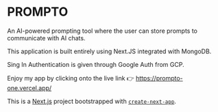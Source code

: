 # PROMPTO

An AI-powered prompting tool where the user can store prompts to communicate with AI chats.

This application is built entirely using Next.JS integrated with MongoDB.

Sing In Authentication is given through Google Auth from GCP.

Enjoy my app by clicking onto the live link 👉 https://prompto-one.vercel.app/




This is a [Next.js](https://nextjs.org/) project bootstrapped with [`create-next-app`](https://github.com/vercel/next.js/tree/canary/packages/create-next-app).
